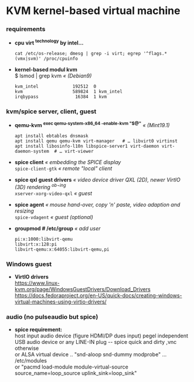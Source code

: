 # KVM kernel-based virtual machine
### requirements

+ **cpu virt <sup>technology</sup> by intel…**
  
  ```
  cat /etc/os-release; dmesg | grep -i virt; egrep '^flags.*(vmx|svm)' /proc/cpuinfo
  ```


+ **kernel-based modul kvm**  
  $ lsmod | grep kvm _« (Debian9)_
  
  ```
  kvm_intel             192512  0
  kvm                   589824  1 kvm_intel
  irqbypass              16384  1 kvm
  ```


### kvm\/spice server, client, guest

+ **qemu-kvm <sup>exec qemu-system-x86_64 -enable-kvm "$@"</sup>** _« (Mint19.1)_
  
  ```
  apt install ebtables dnsmask
  apt install qemu qemu-kvm virt-manager   # … libvirt0 virtinst
  apt install libosinfo-l10n libspice-server1 virt-daemon virt-daemon-system  # … virt-viewer
  ```


+ **spice client** _« embedding the SPICE display_  
  `spice-client-gtk` _« remote "local" client_


+ **spice qxl guest drivers** _« video device driver QXL \(2D\), newer VirtIO \(3D\) rendering <sup>ob¬ing</sup>_  
  `xserver-xorg-video-qxl` _« guest_


+ **spice agent** _« mouse hand-over, copy 'n' paste, video adaption and resizing_  
  `spice-vdagent` _« guest \(optional\)_


+ **groupmod   # /etc/group** _« add user_
  
  ```
  pi:x:1000:libvirt-qemu
  libvirt:x:128:pi
  libvirt-qemu:x:64055:libvirt-qemu,pi
  ```


### Windows guest

+ **VirtIO drivers**  
  https://www.linux-kvm.org/page/WindowsGuestDrivers/Download_Drivers  
  https://docs.fedoraproject.org/en-US/quick-docs/creating-windows-virtual-machines-using-virtio-drivers/


### audio (no pulseaudio but spice)

+ **spice requirement:**  
  host input audio device \(figure HDMI\/DP dues input\) pegel independent  
  USB audio device or any LINE-IN plug -- spice quick and dirty ,vnc otherwise  
  or ALSA virtual device .. "snd-aloop snd-dummy modprobe" ... \/etc\/modules  
  or "pacmd load-module module-virtual-source source_name=loop_source uplink_sink=loop_sink"